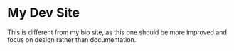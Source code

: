 # My Dev Site
This is different from my bio site, as this one should be more improved and focus on design rather than documentation.
